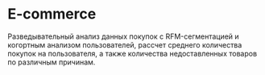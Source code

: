 # E-commerce

Разведывательный анализ данных покупок с RFM-сегментацией и когортным анализом пользователей, рассчет среднего количества покупок на пользователя, а также количества недоставленных товаров по различным причинам.

